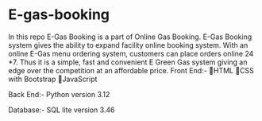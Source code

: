 # E-gas-booking
In this repo E-Gas Booking is a part of Online Gas Booking. E-Gas Booking system gives the ability to expand facility online booking system.  With an online E-Gas menu ordering system, customers can place orders online 24 *7. Thus it is a simple, fast and convenient E Green Gas system giving an edge over the competition at an affordable price.
Front End:-
HTML
CSS with Bootstrap
JavaScript

Back End:-
Python version 3.12

Database:-
SQL lite version 3.46

